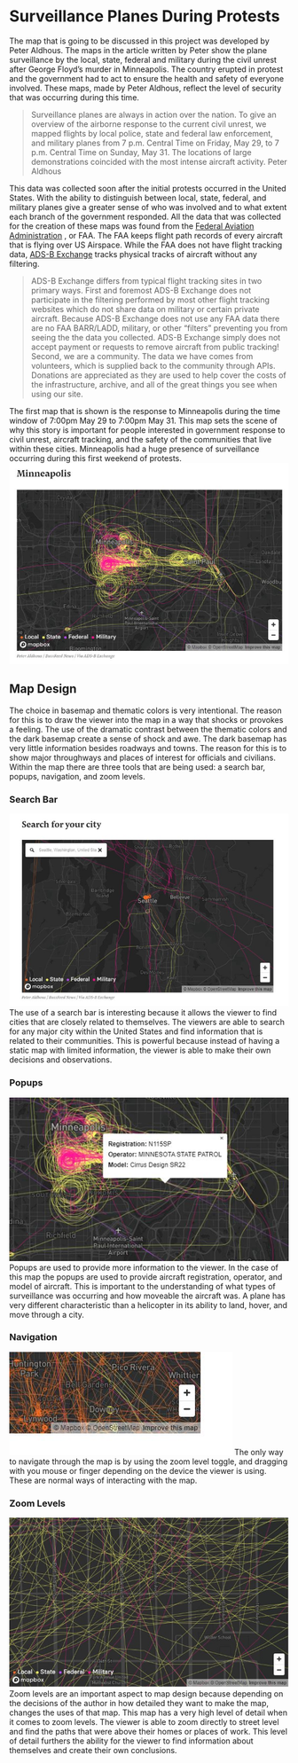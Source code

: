 
# Surveillance Planes During Protests

The map that is going to be discussed in this project was developed by Peter Aldhous. The maps in the article written by Peter show the plane surveillance by the local, state, federal and military during the civil unrest after George Floyd’s murder in Minneapolis. The country erupted in protest and the government had to act to ensure the health and safety of everyone involved. These maps, made by Peter Aldhous, reflect the level of security that was occurring during this time.
> Surveillance planes are always in action over the nation. To give an overview of the airborne response to the current civil unrest, we mapped flights by local police, state and federal law enforcement, and military planes from 7 p.m. Central Time on Friday, May 29, to 7 p.m. Central Time on Sunday, May 31. The locations of large demonstrations coincided with the most intense aircraft activity. Peter Aldhous

This data was collected soon after the initial protests occurred in the United States. With the ability to distinguish between local, state, federal, and military planes give a greater sense of who was involved and to what extent each branch of the government responded.
All the data that was collected for the creation of these maps was found from the [Federal Aviation Administration](https://www.faa.gov/licenses_certificates/aircraft_certification/aircraft_registry/releasable_aircraft_download/) , or FAA. The FAA keeps flight path records of every aircraft that is flying over US Airspace. While the FAA does not have flight tracking data, [ADS-B Exchange](https://www.adsbexchange.com/)  tracks physical tracks of aircraft without any filtering.
>ADS-B Exchange differs from typical flight tracking sites in two primary ways.
First and foremost ADS-B Exchange does not participate in the filtering performed by most other flight tracking websites which do not share data on military or certain private aircraft. Because ADS-B Exchange does not use any FAA data there are no FAA BARR/LADD, military, or other “filters” preventing you from seeing the the data you collected.  ADS-B Exchange simply does not accept payment or requests to remove aircraft from public tracking!
Second, we are a community. The data we have comes from volunteers, which is supplied back to the community through APIs. Donations are appreciated as they are used to help cover the costs of the infrastructure, archive, and all of the great things you see when using our site.

The first map that is shown is the response to Minneapolis during the time window of 7:00pm May 29 to 7:00pm May 31. This map sets the scene of why this story is important for people interested in government response to civil unrest, aircraft tracking, and the safety of the communities that live within these cities. Minneapolis had a huge presence of surveillance occurring during this first weekend of protests.
![Map of Minneapolis](img/Minneapolis.JPG)

## Map Design
The choice in basemap and thematic colors is very intentional. The reason for this is to draw the viewer into the map in a way that shocks or provokes a feeling. The use of the dramatic contrast between the thematic colors and the dark basemap create a sense of shock and awe. The dark basemap has very little information besides roadways and towns. The reason for this is to show major throughways and places of interest for officials and civilians. Within the map there are three tools that are being used: a search bar, popups, navigation, and zoom levels.

### Search Bar
![Search Bar Example](img/Search.JPG)
The use of a search bar is interesting because it allows the viewer to find cities that are closely related to themselves. The viewers are able to search for any major city within the United States and find information that is related to their communities. This is powerful because instead of having a static map with limited information, the viewer is able to make their own decisions and observations.

### Popups
![Popup Example](img/popup.JPG)
Popups are used to provide more information to the viewer. In the case of this map the popups are used to provide aircraft registration, operator, and model of aircraft. This is important to the understanding of what types of surveillance was occurring and how moveable the aircraft was. A plane has very different characteristic than a helicopter in its ability to land, hover, and move through a city.

### Navigation
![Navigation Example](img/Nav.JPG)
The only way to navigate through the map is by using the zoom level toggle, and dragging with you mouse or finger depending on the device the viewer is using. These are normal ways of interacting with the map.

### Zoom Levels
![Zoom levels Example](img/zoom.JPG)
Zoom levels are an important aspect to map design because depending on the decisions of the author in how detailed they want to make the map, changes the uses of that map. This map has a very high level of detail when it comes to zoom levels. The viewer is able to zoom directly to street level and find the paths that were above their homes or places of work. This level of detail furthers the ability for the viewer to find information about themselves and create their own conclusions.
